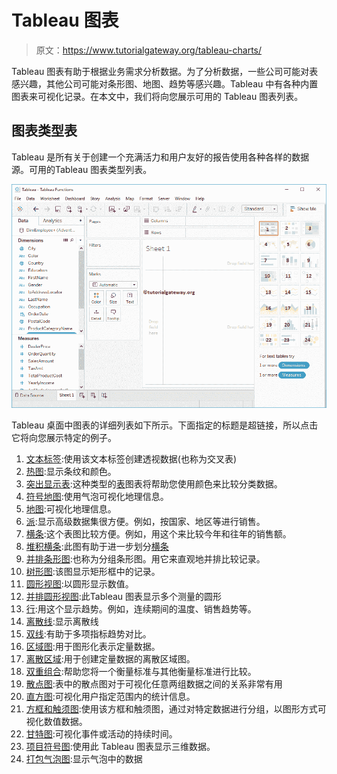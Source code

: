 # Tableau 图表

> 原文：<https://www.tutorialgateway.org/tableau-charts/>

Tableau 图表有助于根据业务需求分析数据。为了分析数据，一些公司可能对表感兴趣，其他公司可能对条形图、地图、趋势等感兴趣。Tableau 中有各种内置图表来可视化记录。在本文中，我们将向您展示可用的 Tableau 图表列表。

## 图表类型表

Tableau 是所有关于创建一个充满活力和用户友好的报告使用各种各样的数据源。可用的Tableau 图表类型列表。

![Tableau Charts 1](img/775b19f23c41c98189e42079266abf46.png)

Tableau 桌面中图表的详细列表如下所示。下面指定的标题是超链接，所以点击它将向您展示特定的例子。

1.  [文本标签](https://www.tutorialgateway.org/tableau-text-label/):使用该文本标签创建透视数据(也称为交叉表)
2.  [热图](https://www.tutorialgateway.org/tableau-heat-map/):显示条纹和颜色。
3.  [突出显示表](https://www.tutorialgateway.org/highlight-table-in-tableau/):这种类型的[表](https://www.tutorialgateway.org/tableau/)图表将帮助您使用颜色来比较分类数据。
4.  [符号地图](https://www.tutorialgateway.org/how-to-create-a-map-in-tableau/):使用气泡可视化地理信息。
5.  [地图](https://www.tutorialgateway.org/maps-in-tableau/):可视化地理信息。
6.  [派](https://www.tutorialgateway.org/pie-chart-in-tableau/):显示高级数据集很方便。例如，按国家、地区等进行销售。
7.  [横条](https://www.tutorialgateway.org/bar-chart-in-tableau/):这个表图比较方便。例如，用这个来比较今年和往年的销售额。
8.  [堆积横条](https://www.tutorialgateway.org/stacked-bar-chart-in-tableau/):此图有助于进一步划分[横条](https://www.tutorialgateway.org/bar-chart-in-tableau/)
9.  [并排条形图](https://www.tutorialgateway.org/grouped-bar-chart-in-tableau/):也称为分组条形图。用它来直观地并排比较记录。
10.  [树形图](https://www.tutorialgateway.org/tableau-treemap/):该图显示矩形框中的记录。
11.  [圆形视图](https://www.tutorialgateway.org/circle-views-in-tableau/):以圆形显示数值。
12.  [并排圆形视图](https://www.tutorialgateway.org/circle-views-in-tableau/):此Tableau 图表显示多个测量的圆形
13.  [行](https://www.tutorialgateway.org/tableau-line-chart/):用这个显示趋势。例如，连续期间的温度、销售趋势等。
14.  [离散线](https://www.tutorialgateway.org/tableau-line-chart/):显示离散线
15.  [双线](https://www.tutorialgateway.org/dual-lines-chart-in-tableau/):有助于多项指标趋势对比。
16.  [区域图](https://www.tutorialgateway.org/tableau-area-chart/):用于图形化表示定量数据。
17.  [离散区域](https://www.tutorialgateway.org/tableau-area-chart/):用于创建定量数据的离散区域图。
18.  [双重组合](https://www.tutorialgateway.org/tableau-dual-combination-chart/):帮助您将一个衡量标准与其他衡量标准进行比较。
19.  [散点图](https://www.tutorialgateway.org/tableau-scatter-plot/):表中的散点图对于可视化任意两组数据之间的关系非常有用
20.  [直方图](https://www.tutorialgateway.org/tableau-histogram/):可视化用户指定范围内的统计信息。
21.  [方框和触须图](https://www.tutorialgateway.org/tableau-box-plot/):使用该方框和触须图，通过对特定数据进行分组，以图形方式可视化数值数据。
22.  [甘特图](https://www.tutorialgateway.org/gantt-chart-in-tableau/):可视化事件或活动的持续时间。
23.  [项目符号图](https://www.tutorialgateway.org/tableau-bullet-graph/):使用此 Tableau 图表显示三维数据。
24.  [打包气泡图](https://www.tutorialgateway.org/tableau-bubble-chart/):显示气泡中的数据